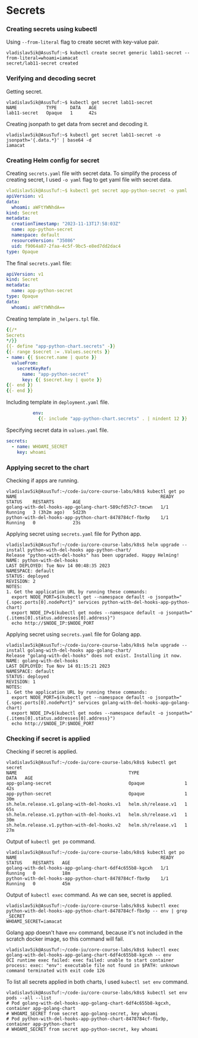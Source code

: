 # Secrets
### Creating secrets using kubectl
Using `--from-literal` flag to create secret with key-value pair.
```
vladislav5ik@AsusTuf:~$ kubectl create secret generic lab11-secret --from-literal=whoami=iamacat
secret/lab11-secret created
```

### Verifying and decoding secret
Getting secret.
```
vladislav5ik@AsusTuf:~$ kubectl get secret lab11-secret
NAME           TYPE     DATA   AGE
lab11-secret   Opaque   1      42s
```
Creating jsonpath to get data from secret and decoding it.
```
vladislav5ik@AsusTuf:~$ kubectl get secret lab11-secret -o jsonpath='{.data.*}' | base64 -d
iamacat
```

### Creating Helm config for secret
Creating `secrets.yaml` file with secret data. To simplify the process of creating secret, I used `-o yaml` flag to get yaml file with secret data.
```yaml
vladislav5ik@AsusTuf:~$ kubectl get secret app-python-secret -o yaml
apiVersion: v1
data:
  whoami: aWFtYWNhdA==
kind: Secret
metadata:
  creationTimestamp: "2023-11-13T17:58:03Z"
  name: app-python-secret
  namespace: default
  resourceVersion: "35086"
  uid: f9064a87-2faa-4c5f-9bc5-e8ed7dd2dac4
type: Opaque
```
The final `secrets.yaml` file:
```yaml
apiVersion: v1
kind: Secret
metadata:
  name: app-python-secret
type: Opaque
data:
  whoami: aWFtYWNhdA==
```
Creating template in `_helpers.tpl` file.
```yaml
{{/*
Secrets
*/}}
{{- define "app-python-chart.secrets" -}}
{{- range $secret := .Values.secrets }}
- name: {{ $secret.name | quote }}
  valueFrom:
    secretKeyRef:
      name: "app-python-secret"
      key: {{ $secret.key | quote }}
{{- end }}
{{- end }}
```
Including template in `deployment.yaml` file.
```yaml
          env:
            {{- include "app-python-chart.secrets" . | nindent 12 }}
```
Specifying secret data in `values.yaml` file.
```yaml
secrets:
  - name: WHOAMI_SECRET
    key: whoami
```
### Applying secret to the chart
Checking if apps are running.
```
vladislav5ik@AsusTuf:~/code-iu/core-course-labs/k8s$ kubectl get po
NAME                                                      READY   STATUS    RESTARTS       AGE
golang-with-del-hooks-app-golang-chart-589cfd57c7-tmcwn   1/1     Running   3 (3h2m ago)   5d23h
python-with-del-hooks-app-python-chart-8478784cf-fbx9p    1/1     Running   0              23s
```
Applying secret using `secrets.yaml` file for Python app.
```
vladislav5ik@AsusTuf:~/code-iu/core-course-labs/k8s$ helm upgrade --install python-with-del-hooks app-python-chart/
Release "python-with-del-hooks" has been upgraded. Happy Helming!
NAME: python-with-del-hooks
LAST DEPLOYED: Tue Nov 14 00:48:35 2023
NAMESPACE: default
STATUS: deployed
REVISION: 2
NOTES:
1. Get the application URL by running these commands:
  export NODE_PORT=$(kubectl get --namespace default -o jsonpath="{.spec.ports[0].nodePort}" services python-with-del-hooks-app-python-chart)
  export NODE_IP=$(kubectl get nodes --namespace default -o jsonpath="{.items[0].status.addresses[0].address}")
  echo http://$NODE_IP:$NODE_PORT
```
Applying secret using `secrets.yaml` file for Golang app.
```
vladislav5ik@AsusTuf:~/code-iu/core-course-labs/k8s$ helm upgrade --install golang-with-del-hooks app-golang-chart/
Release "golang-with-del-hooks" does not exist. Installing it now.
NAME: golang-with-del-hooks
LAST DEPLOYED: Tue Nov 14 01:15:21 2023
NAMESPACE: default
STATUS: deployed
REVISION: 1
NOTES:
1. Get the application URL by running these commands:
  export NODE_PORT=$(kubectl get --namespace default -o jsonpath="{.spec.ports[0].nodePort}" services golang-with-del-hooks-app-golang-chart)
  export NODE_IP=$(kubectl get nodes --namespace default -o jsonpath="{.items[0].status.addresses[0].address}")
  echo http://$NODE_IP:$NODE_PORT
```
### Checking if secret is applied
Checking if secret is applied.
```
vladislav5ik@AsusTuf:~/code-iu/core-course-labs/k8s$ kubectl get secret
NAME                                          TYPE                 DATA   AGE
app-golang-secret                             Opaque               1      42s
app-python-secret                             Opaque               1      30m
sh.helm.release.v1.golang-with-del-hooks.v1   helm.sh/release.v1   1      65s
sh.helm.release.v1.python-with-del-hooks.v1   helm.sh/release.v1   1      30m
sh.helm.release.v1.python-with-del-hooks.v2   helm.sh/release.v1   1      27m
```
Output of `kubectl get po` command.
```
vladislav5ik@AsusTuf:~/code-iu/core-course-labs/k8s$ kubectl get po
NAME                                                      READY   STATUS    RESTARTS   AGE
golang-with-del-hooks-app-golang-chart-6df4c655b8-kgcxh   1/1     Running   0          18m
python-with-del-hooks-app-python-chart-8478784cf-fbx9p    1/1     Running   0          45m
```
Output of `kubectl exec` command. As we can see, secret is applied.
```
vladislav5ik@AsusTuf:~/code-iu/core-course-labs/k8s$ kubectl exec python-with-del-hooks-app-python-chart-8478784cf-fbx9p -- env | grep _SECRET
WHOAMI_SECRET=iamacat
```
Golang app doesn't have `env` command, because it's not included in the scratch docker image, so this command will fail.
```
vladislav5ik@AsusTuf:~/code-iu/core-course-labs/k8s$ kubectl exec golang-with-del-hooks-app-golang-chart-6df4c655b8-kgcxh -- env
OCI runtime exec failed: exec failed: unable to start container process: exec: "env": executable file not found in $PATH: unknown
command terminated with exit code 126
```
To list all secrets applied in both charts, I used `kubectl set env` command.
```
vladislav5ik@AsusTuf:~/code-iu/core-course-labs/k8s$ kubectl set env pods --all --list
# Pod golang-with-del-hooks-app-golang-chart-6df4c655b8-kgcxh, container app-golang-chart
# WHOAMI_SECRET from secret app-golang-secret, key whoami
# Pod python-with-del-hooks-app-python-chart-8478784cf-fbx9p, container app-python-chart
# WHOAMI_SECRET from secret app-python-secret, key whoami
```
